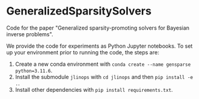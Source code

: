 # GeneralizedSparsitySolvers
Code for the paper "Generalized sparsity-promoting solvers for Bayesian inverse problems".

We provide the code for experiments as Python Jupyter notebooks. To set up your environment prior to running the code, the steps are:
1. Create a new conda environment with `conda create --name gensparse python=3.11.6`.
2. Install the submodule `jlinops` with `cd jlinops` and then `pip install -e .`.
3. Install other dependencies with `pip install requirements.txt`.

